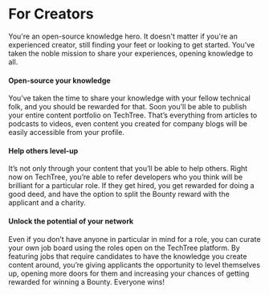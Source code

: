 # For Creators

You're an open-source knowledge hero. It doesn't matter if you're an experienced creator, still finding your feet or looking to get started. You've taken the noble mission to share your experiences, opening knowledge to all.

#### Open-source your knowledge

You’ve taken the time to share your knowledge with your fellow technical folk, and you should be rewarded for that. Soon you'll be able to publish your entire content portfolio on TechTree. That’s everything from articles to podcasts to videos, even content you created for company blogs will be easily accessible from your profile.

#### Help others level-up

It’s not only through your content that you’ll be able to help others. Right now on TechTree, you’re able to refer developers who you think will be brilliant for a particular role. If they get hired, you get rewarded for doing a good deed, and have the option to split the Bounty reward with the applicant and a charity.

#### Unlock the potential of your network

Even if you don’t have anyone in particular in mind for a role, you can curate your own job board using the roles open on the TechTree platform. By featuring jobs that require candidates to have the knowledge you create content around, you’re giving applicants the opportunity to level themselves up, opening more doors for them and increasing your chances of getting rewarded for winning a Bounty. Everyone wins!
